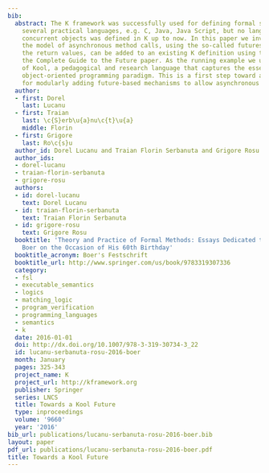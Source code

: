```yaml
---
bib:
  abstract: The K framework was successfully used for defining formal semantics for
    several practical languages, e.g. C, Java, Java Script, but no language with distributed
    concurrent objects was defined in K up to now. In this paper we investigate how
    the model of asynchronous method calls, using the so-called futures for handling
    the return values, can be added to an existing K definition using the ideas from
    the Complete Guide to the Future paper. As the running example we use the K definition
    of Kool, a pedagogical and research language that captures the essence of the
    object-oriented programming paradigm. This is a first step toward a generic methodology
    for modularly adding future-based mechanisms to allow asynchronous method calls.
  author:
  - first: Dorel
    last: Lucanu
  - first: Traian
    last: \c{S}erb\u{a}nu\c{t}\u{a}
    middle: Florin
  - first: Grigore
    last: Ro\c{s}u
  author_id: Dorel Lucanu and Traian Florin Serbanuta and Grigore Rosu
  author_ids:
  - dorel-lucanu
  - traian-florin-serbanuta
  - grigore-rosu
  authors:
  - id: dorel-lucanu
    text: Dorel Lucanu
  - id: traian-florin-serbanuta
    text: Traian Florin Serbanuta
  - id: grigore-rosu
    text: Grigore Rosu
  booktitle: 'Theory and Practice of Formal Methods: Essays Dedicated to Frank de
    Boer on the Occasion of His 60th Birthday'
  booktitle_acronym: Boer's Festschrift
  booktitle_url: http://www.springer.com/us/book/9783319307336
  category:
  - fsl
  - executable_semantics
  - logics
  - matching_logic
  - program_verification
  - programming_languages
  - semantics
  - k
  date: 2016-01-01
  doi: http://dx.doi.org/10.1007/978-3-319-30734-3_22
  id: lucanu-serbanuta-rosu-2016-boer
  month: January
  pages: 325-343
  project_name: K
  project_url: http://kframework.org
  publisher: Springer
  series: LNCS
  title: Towards a Kool Future
  type: inproceedings
  volume: '9660'
  year: '2016'
bib_url: publications/lucanu-serbanuta-rosu-2016-boer.bib
layout: paper
pdf_url: publications/lucanu-serbanuta-rosu-2016-boer.pdf
title: Towards a Kool Future
---
```

